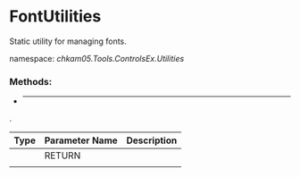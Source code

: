 # FontUtilities
Static utility for managing fonts.

namespace: _chkam05.Tools.ControlsEx.Utilities_

### Methods:

- ****  
.

| Type   | Parameter Name   | Description |
|:-------|:-----------------|:------------|
|  | RETURN           | |
|  | |  |


